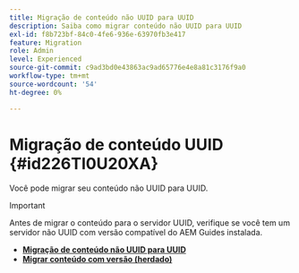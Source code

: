 ```yaml
---
title: Migração de conteúdo não UUID para UUID
description: Saiba como migrar conteúdo não UUID para UUID
exl-id: f8b723bf-84c0-4fe6-936e-63970fb3e417
feature: Migration
role: Admin
level: Experienced
source-git-commit: c9ad3bd0e43863ac9ad65776e4e8a81c3176f9a0
workflow-type: tm+mt
source-wordcount: '54'
ht-degree: 0%

---
```


# Migração de conteúdo UUID {#id226TI0U20XA}


Você pode migrar seu conteúdo não UUID para UUID.

>[!IMPORTANT]
>
> Antes de migrar o conteúdo para o servidor UUID, verifique se você tem um servidor não UUID com versão compatível do AEM Guides instalada.


* [**Migração de conteúdo não UUID para UUID**](./migrate-non-uuid-uuid.md)
* [**Migrar conteúdo com versão (herdado)**](./migrate-non-uuid-uuid-with-versions-legacy.md)

